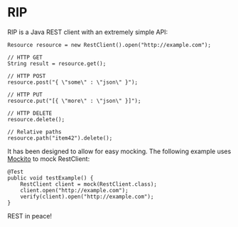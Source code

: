 RIP
===

RIP is a Java REST client with an extremely simple API:

    Resource resource = new RestClient().open("http://example.com");

    // HTTP GET
    String result = resource.get();

    // HTTP POST
    resource.post("{ \"some\" : \"json\" }");

    // HTTP PUT
    resource.put("[{ \"more\" : \"json\" }]");

    // HTTP DELETE
    resource.delete();
    
    // Relative paths
    resource.path("item42").delete();


It has been designed to allow for easy mocking. The following example uses [Mockito][1] to mock RestClient:

    @Test
    public void testExample() {
        RestClient client = mock(RestClient.class);
        client.open("http://example.com");
        verify(client).open("http://example.com");
    }

REST in peace!

[1]: http://code.google.com/p/mockito/
